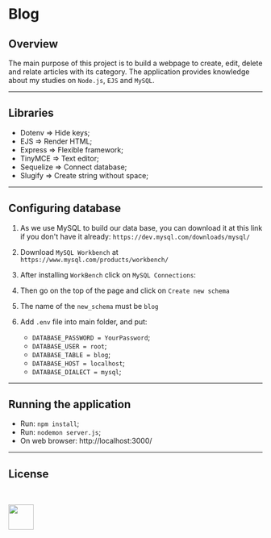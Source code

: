 # Blog

## Overview
The main purpose of this project is to build a webpage to create, edit, delete and relate articles with its category. The application provides knowledge about my studies on `Node.js`, `EJS` and `MySQL`.

<hr>

## Libraries 

- Dotenv => Hide keys;
- EJS => Render HTML;
- Express => Flexible framework;
- TinyMCE => Text editor;
- Sequelize => Connect database;
- Slugify => Create string without space;

<hr>

## Configuring database

1. As we use MySQL to build our data base, you can download it at this link if you don't have it already: 
`https://dev.mysql.com/downloads/mysql/ ` 
2. Download `MySQL Workbench` at `https://www.mysql.com/products/workbench/`

3. After installing `WorkBench` click on `MySQL Connections`:

4. Then go on the top of the page and click on `Create new schema`

5. The name of the `new_schema` must be `blog`

6. Add `.env` file into main folder, and put:

    - `DATABASE_PASSWORD = YourPassword`;
    - `DATABASE_USER = root`;
    - `DATABASE_TABLE = blog`;
    - `DATABASE_HOST = localhost`;
    - `DATABASE_DIALECT = mysql`;

<hr>

## Running the application

- Run: `npm install`;
- Run: `nodemon server.js`;
- On web browser: http://localhost:3000/

<hr>

## License
<br>
<p>
    <img style="width:50px;height:auto;"src="https://cdn.worldvectorlogo.com/logos/tinymce.svg" href="https://www.tiny.cloud/get-tiny/self-hosted/">
</p>
